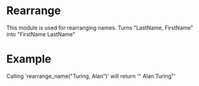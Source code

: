 Rearrange
============

This module is used for rearranging names.
Turns "LastName, FirstName" into "FirstName LastName"


# Example

Calling 'rearrange_name("Turing, Alan")' will return '" Alan Turing"'

